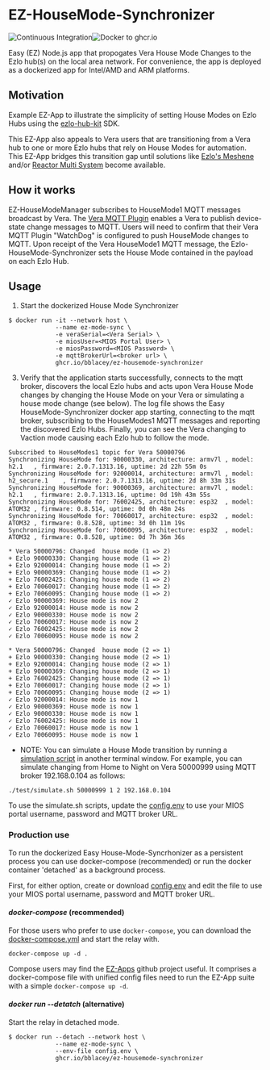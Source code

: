 # EZ-HouseMode-Synchronizer
![Continuous Integration](https://github.com/bblacey/ez-housemode-synchronizer/workflows/Continuous%20Integration/badge.svg)![Docker to ghcr.io](https://github.com/bblacey/ez-housemode-synchronizer/workflows/Docker%20to%20ghcr.io/badge.svg)

Easy (EZ) Node.js app that propogates Vera House Mode Changes to the Ezlo hub(s) on the local area network.  For convenience, the app is deployed as a dockerized app for Intel/AMD and ARM platforms.

## Motivation
Example EZ-App to illustrate the simplicity of setting House Modes on Ezlo Hubs using the [ezlo-hub-kit](https://github.com/bblacey/ezlo-hub-kit) SDK.

This EZ-App also appeals to Vera users that are transitioning from a Vera hub to one or more Ezlo hubs that rely on House Modes for automation.  This EZ-App bridges this transition gap until solutions like [Ezlo's Meshene](https://community.getvera.com/t/until-we-linux/213748/4?u=blacey) and/or [Reactor Multi System](https://community.getvera.com/t/preview-of-multi-system-reactor/216320?u=blacey) become available.

## How it works
EZ-HouseModeManager subscribes to HouseMode1 MQTT messages broadcast by Vera.  The [Vera MQTT Plugin](https://github.com/jonferreira/vera-mqtt) enables a Vera to publish device-state change messages to MQTT. Users will need to confirm that their Vera MQTT Plugin "WatchDog" is configured to push HouseMode changes to MQTT. Upon receipt of the Vera HouseMode1 MQTT message, the Ezlo-HouseMode-Synchronizer sets the House Mode contained in the payload on each Ezlo Hub.

## Usage
1. Start the dockerized House Mode Synchronizer
```shell
$ docker run -it --network host \
             --name ez-mode-sync \
             -e veraSerial=<Vera Serial> \
             -e miosUser=<MIOS Portal User> \
             -e miosPassword=<MIOS Password> \
             -e mqttBrokerUrl=<broker url> \
             ghcr.io/bblacey/ez-housemode-synchronizer
```
3. Verify that the application starts successfully, connects to the mqtt broker, discovers the local Ezlo hubs and acts upon Vera House Mode changes by changing the House Mode on your Vera or simulating a house mode change (see below).  The log file shows the Easy HouseMode-Synchronizer docker app starting, connecting to the mqtt broker, subscribing to the HouseModes1 MQTT messages and reporting the discovered Ezlo Hubs.  Finally, you can see the Vera changing to Vaction mode causing each Ezlo hub to follow the mode.
```
Subscribed to HouseModes1 topic for Vera 50000796
Synchronizing HouseMode for: 90000330, architecture: armv7l	, model: h2.1	, firmware: 2.0.7.1313.16, uptime: 2d 22h 55m 0s
Synchronizing HouseMode for: 92000014, architecture: armv7l	, model: h2_secure.1	, firmware: 2.0.7.1313.16, uptime: 2d 8h 33m 31s
Synchronizing HouseMode for: 90000369, architecture: armv7l	, model: h2.1	, firmware: 2.0.7.1313.16, uptime: 0d 19h 43m 55s
Synchronizing HouseMode for: 76002425, architecture: esp32	, model: ATOM32	, firmware: 0.8.514, uptime: 0d 0h 48m 24s
Synchronizing HouseMode for: 70060017, architecture: esp32	, model: ATOM32	, firmware: 0.8.528, uptime: 3d 0h 11m 19s
Synchronizing HouseMode for: 70060095, architecture: esp32	, model: ATOM32	, firmware: 0.8.528, uptime: 0d 7h 36m 36s

* Vera 50000796: Changed  house mode (1 => 2)
+ Ezlo 90000330: Changing house mode (1 => 2)
+ Ezlo 92000014: Changing house mode (1 => 2)
+ Ezlo 90000369: Changing house mode (1 => 2)
+ Ezlo 76002425: Changing house mode (1 => 2)
+ Ezlo 70060017: Changing house mode (1 => 2)
+ Ezlo 70060095: Changing house mode (1 => 2)
✓ Ezlo 90000369: House mode is now 2                                                                                                                                            
✓ Ezlo 92000014: House mode is now 2
✓ Ezlo 90000330: House mode is now 2
✓ Ezlo 70060017: House mode is now 2
✓ Ezlo 76002425: House mode is now 2
✓ Ezlo 70060095: House mode is now 2

* Vera 50000796: Changed  house mode (2 => 1)
+ Ezlo 90000330: Changing house mode (2 => 1)
+ Ezlo 92000014: Changing house mode (2 => 1)
+ Ezlo 90000369: Changing house mode (2 => 1)
+ Ezlo 76002425: Changing house mode (2 => 1)
+ Ezlo 70060017: Changing house mode (2 => 1)
+ Ezlo 70060095: Changing house mode (2 => 1)
✓ Ezlo 92000014: House mode is now 1
✓ Ezlo 90000369: House mode is now 1
✓ Ezlo 90000330: House mode is now 1
✓ Ezlo 76002425: House mode is now 1
✓ Ezlo 70060017: House mode is now 1
✓ Ezlo 70060095: House mode is now 1
```
* NOTE: You can simulate a House Mode transition by running a [simulation script](test/simulate.sh) in another terminal window.  For example, you can simulate changing from Home to Night on Vera 50000999 using MQTT broker 192.168.0.104 as follows:
```shell
./test/simulate.sh 50000999 1 2 192.168.0.104
```
To use the simulate<Mode>.sh scripts, update the [config.env](config.env) to use your MIOS portal username, password and MQTT broker URL.
### Production use

To run the dockerized Easy House-Mode-Syncrhonizer as a persistent process you can use docker-compose (recommended) or run the docker container 'detached' as a background process.

First, for either option, create or download [config.env](config.env) and edit the file to use your MIOS portal username, password and MQTT broker URL.

#### *docker-compose* (recommended)
For those users who prefer to use `docker-compose`, you can download the [docker-compose.yml](docker-compose.yml) and start the relay with.
```shell
docker-compose up -d .
```
Compose users may find the [EZ-Apps](https://github.com/bblacey/ez-apps) github project useful.  It comprises a docker-compose file with unified config files need to run the EZ-App suite with a simple `docker-compose up -d`.

#### *docker run --detatch* (alternative)
Start the relay in detached mode.
```shell
$ docker run --detach --network host \
             --name ez-mode-sync \
             --env-file config.env \
             ghcr.io/bblacey/ez-housemode-synchronizer
```
